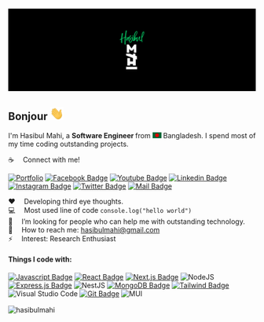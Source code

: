 ![Github Banner](assets/GithubCover.jpg)

## Bonjour <img src="assets/hello.gif" width="28px" alt="hi">

I'm Hasibul Mahi, a <b> Software Engineer </b> from <img src="assets/bangladesh.png" width="18"/> Bangladesh. I spend most of my time coding outstanding projects.

:coffee: &emsp;Connect with me!

[![Portfolio](https://img.shields.io/badge/Portfolio-%23000000.svg?style=for-the-badge&logo=firefox&logoColor=#FF7139)](https://hasibul-mahi.vercel.app/) [![Facebook Badge](https://img.shields.io/badge/Facebook-1877F2?style=for-the-badge&logo=facebook&logoColor=white)](https://facebook.com/hasibulmahii) [![Youtube Badge](https://img.shields.io/badge/YouTube-FF0000?style=for-the-badge&logo=youtube&logoColor=white)](https://www.youtube.com/@hasibulmaxx) [![Linkedin Badge](https://img.shields.io/badge/LinkedIn-0077B5?style=for-the-badge&logo=linkedin&logoColor=white)](https://www.linkedin.com/in/hasibulmahi/) [![Instagram Badge](https://img.shields.io/badge/Instagram-E4405F?style=for-the-badge&logo=instagram&logoColor=white)](https://instagram.com/hasibulmahii) [![Twitter Badge](https://img.shields.io/badge/Twitter-1DA1F2?style=for-the-badge&logo=twitter&logoColor=white)](https://twitter.com/hasibulmahii) [![Mail Badge](https://img.shields.io/badge/Gmail-D14836?style=for-the-badge&logo=gmail&logoColor=white)](mailto:hasibulmahi@gmail.com) 

:hearts: &emsp;Developing third eye thoughts. <br/>
:computer: &emsp;Most used line of code `console.log("hello world")` <br/>
🤔 &emsp;I’m looking for people who can help me with outstanding technology.<br/>
:e-mail: &emsp;How to reach me: hasibulmahi@gmail.com<br/>
⚡ &emsp;Interest: Research Enthusiast

#### Things I code with:

[![Javascript Badge](https://img.shields.io/badge/-Javascript-F0DB4F?style=for-the-badge&labelColor=black&logo=javascript&logoColor=F0DB4F)](#) [![React Badge](https://img.shields.io/badge/-React-61DBFB?style=for-the-badge&labelColor=black&logo=react&logoColor=61DBFB)](#) [![Next.js Badge](https://img.shields.io/badge/next.js-000000?style=for-the-badge&logo=nextdotjs&logoColor=white)](#) ![NodeJS](https://img.shields.io/badge/node.js-6DA55F?style=for-the-badge&logo=node.js&logoColor=white) [![Express.js Badge](https://img.shields.io/badge/Express.js-000000?style=for-the-badge&logo=express&logoColor=white)](#) ![NestJS](https://img.shields.io/badge/nestjs-%23E0234E.svg?style=for-the-badge&logo=nestjs&logoColor=white) [![MongoDB Badge](https://img.shields.io/badge/MongoDB-4EA94B?style=for-the-badge&logo=mongodb&logoColor=white)](#) [![Tailwind Badge](https://img.shields.io/badge/Tailwind%20CSS-092749?style=for-the-badge&logo=tailwindcss&logoColor=06B6D4&labelColor=000000)](#) ![Visual Studio Code](https://img.shields.io/badge/Visual%20Studio%20Code-0078d7.svg?style=for-the-badge&logo=visual-studio-code&logoColor=white) [![Git Badge](https://img.shields.io/badge/Git-F05032?style=for-the-badge&logo=git&logoColor=white)](#) ![MUI](https://img.shields.io/badge/MUI-%230081CB.svg?style=for-the-badge&logo=mui&logoColor=white)

<p><img align="center" src="https://github-readme-streak-stats.herokuapp.com/?user=hasibulmahi&" alt="hasibulmahi" /></p>
